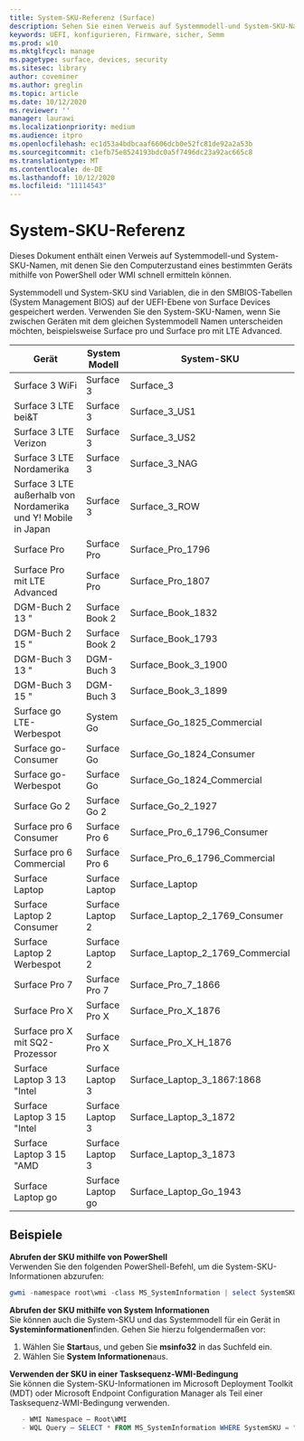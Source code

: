 ```yaml
---
title: System-SKU-Referenz (Surface)
description: Sehen Sie einen Verweis auf Systemmodell-und System-SKU-Namen.
keywords: UEFI, konfigurieren, Firmware, sicher, Semm
ms.prod: w10
ms.mktglfcycl: manage
ms.pagetype: surface, devices, security
ms.sitesec: library
author: coveminer
ms.author: greglin
ms.topic: article
ms.date: 10/12/2020
ms.reviewer: ''
manager: laurawi
ms.localizationpriority: medium
ms.audience: itpro
ms.openlocfilehash: ec1d53a4bdbcaaf6606dcb0e52fc81de92a2a53b
ms.sourcegitcommit: c1efb75e8524193bdc0a5f7496dc23a92ac665c8
ms.translationtype: MT
ms.contentlocale: de-DE
ms.lasthandoff: 10/12/2020
ms.locfileid: "11114543"
---
```

# System-SKU-Referenz

Dieses Dokument enthält einen Verweis auf Systemmodell-und System-SKU-Namen, mit denen Sie den Computerzustand eines bestimmten Geräts mithilfe von PowerShell oder WMI schnell ermitteln können.

Systemmodell und System-SKU sind Variablen, die in den SMBIOS-Tabellen (System Management BIOS) auf der UEFI-Ebene von Surface Devices gespeichert werden. Verwenden Sie den System-SKU-Namen, wenn Sie zwischen Geräten mit dem gleichen Systemmodell Namen unterscheiden möchten, beispielsweise Surface pro und Surface pro mit LTE Advanced.

| Gerät   | System Modell | System-SKU       |
| ---------- | ----------- | -------------- |
| Surface 3 WiFi                                               | Surface 3        | Surface_3                        |
| Surface 3 LTE bei&T                                           | Surface 3        | Surface_3_US1                    |
| Surface 3 LTE Verizon                                        | Surface 3        | Surface_3_US2                    |
| Surface 3 LTE Nordamerika                                  | Surface 3        | Surface_3_NAG                    |
| Surface 3 LTE außerhalb von Nordamerika und Y! Mobile in Japan | Surface 3        | Surface_3_ROW                    |
| Surface Pro                                                  | Surface Pro      | Surface_Pro_1796                 |
| Surface Pro mit LTE Advanced                                | Surface Pro      | Surface_Pro_1807                 |
| DGM-Buch 2 13 "                                        | Surface Book 2   | Surface_Book_1832                |
| DGM-Buch 2 15 "                                        | Surface Book 2   | Surface_Book_1793                |
| DGM-Buch 3 13 "                                        | DGM-Buch 3   | Surface_Book_3_1900                |
| DGM-Buch 3 15 "                                        | DGM-Buch 3   | Surface_Book_3_1899
| Surface go LTE-Werbespot | System Go | Surface_Go_1825_Commercial |
| Surface go-Consumer                                          | Surface Go       | Surface_Go_1824_Consumer         |
| Surface go-Werbespot                                        | Surface Go       | Surface_Go_1824_Commercial       |
| Surface Go 2                                                 | Surface Go 2     | Surface_Go_2_1927                |
| Surface pro 6 Consumer                                       | Surface Pro 6    | Surface_Pro_6_1796_Consumer      |
| Surface pro 6 Commercial                                     | Surface Pro 6    | Surface_Pro_6_1796_Commercial    |
| Surface Laptop                                               | Surface Laptop   | Surface_Laptop                   |
| Surface Laptop 2 Consumer                                    | Surface Laptop 2 | Surface_Laptop_2_1769_Consumer   |
| Surface Laptop 2 Werbespot                                  | Surface Laptop 2 | Surface_Laptop_2_1769_Commercial |
| Surface Pro 7                 | Surface Pro 7    | Surface_Pro_7_1866         |
| Surface Pro X                 | Surface Pro X    | Surface_Pro_X_1876         |
| Surface pro X mit SQ2-Prozessor                | Surface Pro X    | Surface_Pro_X_H_1876        |
| Surface Laptop 3 13 "Intel | Surface Laptop 3 | Surface_Laptop_3_1867:1868 |
| Surface Laptop 3 15 "Intel | Surface Laptop 3 | Surface_Laptop_3_1872      |
| Surface Laptop 3 15 "AMD   | Surface Laptop 3 | Surface_Laptop_3_1873      | 
| Surface Laptop go  | Surface Laptop go | Surface_Laptop_Go_1943      | 

## Beispiele 

**Abrufen der SKU mithilfe von PowerShell**  
Verwenden Sie den folgenden PowerShell-Befehl, um die System-SKU-Informationen abzurufen:

 ``` powershell  
gwmi -namespace root\wmi -class MS_SystemInformation | select SystemSKU 
```

**Abrufen der SKU mithilfe von System Informationen**  
Sie können auch die System-SKU und das Systemmodell für ein Gerät in **Systeminformationen**finden. Gehen Sie hierzu folgendermaßen vor:

1. Wählen Sie **Start**aus, und geben Sie **msinfo32** in das Suchfeld ein.  
1. Wählen Sie **System Informationen**aus.

**Verwenden der SKU in einer Tasksequenz-WMI-Bedingung**  
Sie können die System-SKU-Informationen im Microsoft Deployment Toolkit (MDT) oder Microsoft Endpoint Configuration Manager als Teil einer Tasksequenz-WMI-Bedingung verwenden.

 ``` powershell  
    - WMI Namespace – Root\WMI
    - WQL Query – SELECT * FROM MS_SystemInformation WHERE SystemSKU = "Surface_Pro_1796"
 ``` 
